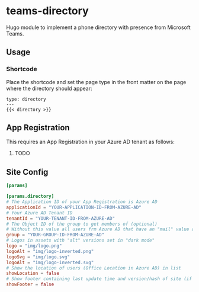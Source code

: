 # teams-directory

Hugo module to implement a phone directory with presence from Microsoft Teams.

## Usage

### Shortcode

Place the shortcode and set the page type in the front matter on the page where the directory should appear:

```
type: directory
---
{{< directory >}}
```

## App Registration

This requires an App Registration in your Azure AD tenant as follows:

1. TODO

## Site Config

```toml
[params]

[params.directory]
# The Application ID of your App Registration is Azure AD
applicationId = "YOUR-APPLICATION-ID-FROM-AZURE-AD"
# Your Azure AD Tenant ID
tenantId = "YOUR-TENANT-ID-FROM-AZURE-AD"
# The Object ID of the group to get members of (optional)
# Without this value all users frm Azure AD that have an "mail" value are retrieved
group = "YOUR-GROUP-ID-FROM-AZURE-AD"
# Logos in assets with "alt" versions set in "dark mode"
logo = "img/logo.png"
logoAlt = "img/logo-inverted.png"
logoSvg = "img/logo.svg"
logoAlt = "img/logo-inverted.svg"
# Show the location of users (Office Location in Azure AD) in list
showLocation = false
# Show footer containing last update time and version/hash of site (if GitInfo is enabled)
showFooter = false
```
